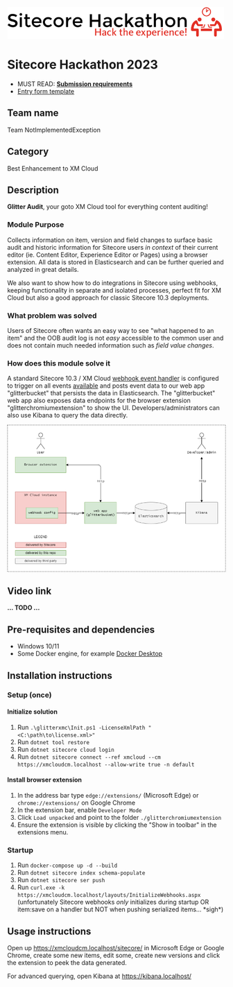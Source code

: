 ![Hackathon Logo](docs/images/hackathon.png?raw=true "Hackathon Logo")
# Sitecore Hackathon 2023

- MUST READ: **[Submission requirements](SUBMISSION_REQUIREMENTS.md)**
- [Entry form template](ENTRYFORM.md)

## Team name

Team NotImplementedException

## Category

Best Enhancement to XM Cloud

## Description

**Glitter Audit**, your goto XM Cloud tool for everything content auditing!

### Module Purpose

Collects information on item, version and field changes to surface basic audit and historic information for Sitecore users *in context* of their current editor (ie. Content Editor, Experience Editor or Pages) using a browser extension. All data is stored in Elasticsearch and can be further queried and analyzed in great details.

We also want to show how to do integrations in Sitecore using webhooks, keeping functionality in separate and isolated processes, perfect fit for XM Cloud but also a good approach for classic Sitecore 10.3 deployments.

### What problem was solved

Users of Sitecore often wants an easy way to see "what happened to an item" and the OOB audit log is not *easy* accessible to the common user and does not contain much needed information such as *field value changes*.

### How does this module solve it

A standard Sitecore 10.3 / XM Cloud [webhook event handler](https://doc.sitecore.com/xp/en/developers/103/sitecore-experience-manager/webhooks.html) is configured to trigger on all events [available](https://doc.sitecore.com/xp/en/developers/103/sitecore-experience-manager/webhook-event-handler-configuration-fields.html#supported-events) and posts event data to our web app "glitterbucket" that persists the data in Elasticsearch. The "glitterbucket" web app also exposes data endpoints for the browser extension "glitterchromiumextension" to show the UI. Developers/administrators can also use Kibana to query the data directly.

![Solution overview](docs/images/overview.png?raw=true "Solution overview")

## Video link

**... TODO ...**

## Pre-requisites and dependencies

- Windows 10/11
- Some Docker engine, for example [Docker Desktop](https://desktop.docker.com/win/stable/amd64/Docker%20Desktop%20Installer.exe)

## Installation instructions

### Setup (once)

#### Initialize solution

1. Run `.\glitterxmc\Init.ps1 -LicenseXmlPath "<C:\path\to\license.xml>"`
1. Run `dotnet tool restore`
1. Run `dotnet sitecore cloud login`
1. Run `dotnet sitecore connect --ref xmcloud --cm https://xmcloudcm.localhost --allow-write true -n default`

#### Install browser extension

1. In the address bar type `edge://extensions/` (Microsoft Edge) or `chrome://extensions/` on Google Chrome
1. In the extension bar, enable `Developer Mode`
1. Click `Load unpacked` and point to the folder `./glitterchromiumextension`
1. Ensure the extension is visible by clicking the "Show in toolbar" in the extensions menu.

### Startup

1. Run `docker-compose up -d --build`
1. Run `dotnet sitecore index schema-populate`
1. Run `dotnet sitecore ser push`
1. Run `curl.exe -k https://xmcloudcm.localhost/layouts/InitializeWebhooks.aspx` (unfortunately Sitecore webhooks *only* initializes during startup OR item:save on a handler but NOT when pushing serialized items... \*sigh\*)

## Usage instructions

Open up <https://xmcloudcm.localhost/sitecore/> in Microsoft Edge or Google Chrome, create some new items, edit some, create new versions and click the extension to peek the data generated.

For advanced querying, open Kibana at <https://kibana.localhost/>
